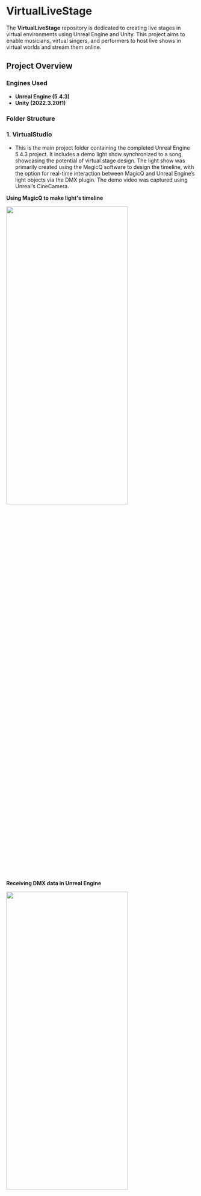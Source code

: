 # VirtualLiveStage

The **VirtualLiveStage** repository is dedicated to creating live stages in virtual environments using Unreal Engine and Unity. This project aims to enable musicians, virtual singers, and performers to host live shows in virtual worlds and stream them online.

## Project Overview

### Engines Used
- **Unreal Engine (5.4.3)**
- **Unity (2022.3.20f1)**

### Folder Structure

### 1. VirtualStudio
   - This is the main project folder containing the completed Unreal Engine 5.4.3 project. It includes a demo light show synchronized to a song, showcasing the potential of virtual stage design. The light show was primarily created using the MagicQ software to design the timeline, with the option for real-time interaction between MagicQ and Unreal Engine’s light objects via the DMX plugin. The demo video was captured using Unreal’s CineCamera.

   **Using MagicQ to make light's timeline**
   
   <img src="https://github.com/user-attachments/assets/ed166136-eb78-4dc2-9030-ec5f39116787" width="80%" height="45%"/>
  <br>
  <br>
  
   **Receiving DMX data in Unreal Engine**
   
   <img src="https://github.com/user-attachments/assets/a45df2e1-8433-4fe4-b91a-c816428c5174" width="80%" height="45%"/>
   <br>
   <br>
   
   **Google Drive Link for Demo video(Recorded with a cine camera).**
   
   [Unreal with DMX Demo](https://drive.google.com/file/d/1RVlMKlcb47vPCjzlq-o3FS7Vb0a1jMyj/view?usp=drive_link)

   <img src="https://github.com/user-attachments/assets/b4a2e747-0e07-40f4-9d4a-5428e4a075a0" width="80%" height="45%"/>



### 2. VLStage_Unity
   - This folder is set up for the Unity project and contains stage modeling and a custom DMX package. For DMX integration in Unity, I am using a custom package from [igolinin's DMXtools](https://github.com/igolinin/DMXtools).

   - It works on HDRP environments.(For volumetric of lights)

   **Add 6 types of lights and effects in Unity**

   **Sharpy, Wash**
   
   - Sharpy: Sharpy is a high-intensity beam light known for its sharp and concentrated beams of light. It creates precise, narrow beams that can be used for focused lighting on performers or to create dramatic aerial effects.

   - Wash: Wash lights are used for wide, even coverage across the stage. They provide soft, diffused light that can fill the entire stage with color or general illumination.

   <img src="https://github.com/user-attachments/assets/4e7b9558-fd71-4a8f-877c-d102dc754c89" width="80%" height="45%"/>
   <br>
   <br>

   **Strobe, Static**

   - Strobe: Strobe lights produce rapid, intense flashes of light that create a sense of motion or freezing action on stage. It can also simulate the effect of high-energy moments in a performance.

   - Static: Static lights remain fixed in place and provide a continuous, steady light on a particular area or object.

   <img src="https://github.com/user-attachments/assets/5354303a-c466-48b3-9916-b68d16791e49" width="80%" height="45%"/>
   <br>
   <br>

   **Pyro, Laser**

   - Pyro: Pyro refers to pyrotechnic effects that create controlled bursts of fire, sparks, or explosions on stage. It adds a dramatic and intense visual impact.

   - Laser: Laser lights emit concentrated, highly focused beams of light, usually in a variety of colors. Lasers can create intricate patterns, geometric shapes, or straight beams that can cut through smoke to create a mesmerizing light show.

   <img src="https://github.com/user-attachments/assets/fd624814-e860-46fb-9deb-3013b5ee786b" width="80%" height="45%"/>
   <br>
   <br>
   
   **Connect with MagicQ(DMX)**

   <img src="https://github.com/user-attachments/assets/145c51be-7495-42e3-9fc7-20008e06fa28" width="80%" height="45%"/>
   <br>
   <br>
   
   **LED Screen(Splitted)**

   For a more realistic LED screen representation, [llcheesell's LEDScreenShader](https://github.com/llcheesell/LEDScreenShader) is used.

   <img src="https://github.com/user-attachments/assets/4347f37c-2087-43b6-9a0a-d7a809848fa9" width="80%" height="45%"/>

   <img src="https://github.com/user-attachments/assets/b8b8dcc9-d11f-40f4-b16f-b83a4dee17db" width="80%" height="45%"/>

   Each panel can transmit different screens
   
   <img src="https://github.com/user-attachments/assets/fd9cadaf-3d27-4793-9790-8d9f14c709a5" width="80%" height="45%"/>


### Lighting Implementation with DMX and MagicQ

For stage lighting, this project uses the DMX tool MagicQ by Chamsys. MagicQ offers several advantages for implementing a stage lighting system within Unreal and Unity environments:

- **Precision**: MagicQ provides precise control over lighting, ideal for creating intricate light shows.
- **Integration**: Seamless integration with Unreal Engine through its DMX plugin allows for real-time interaction between MagicQ and Unreal’s light objects.
- **Flexibility**: MagicQ supports both timeline-based light shows and real-time interaction, offering a versatile approach to stage lighting.


### Future Work

I plan to continue working on the Unity project, comparing the strengths and weaknesses of both Unreal Engine and Unity in the context of virtual stage design. This comparison will help identify the best practices for creating immersive virtual live performances in both environments.

Stay tuned for updates as I continue to explore and develop this exciting project!
